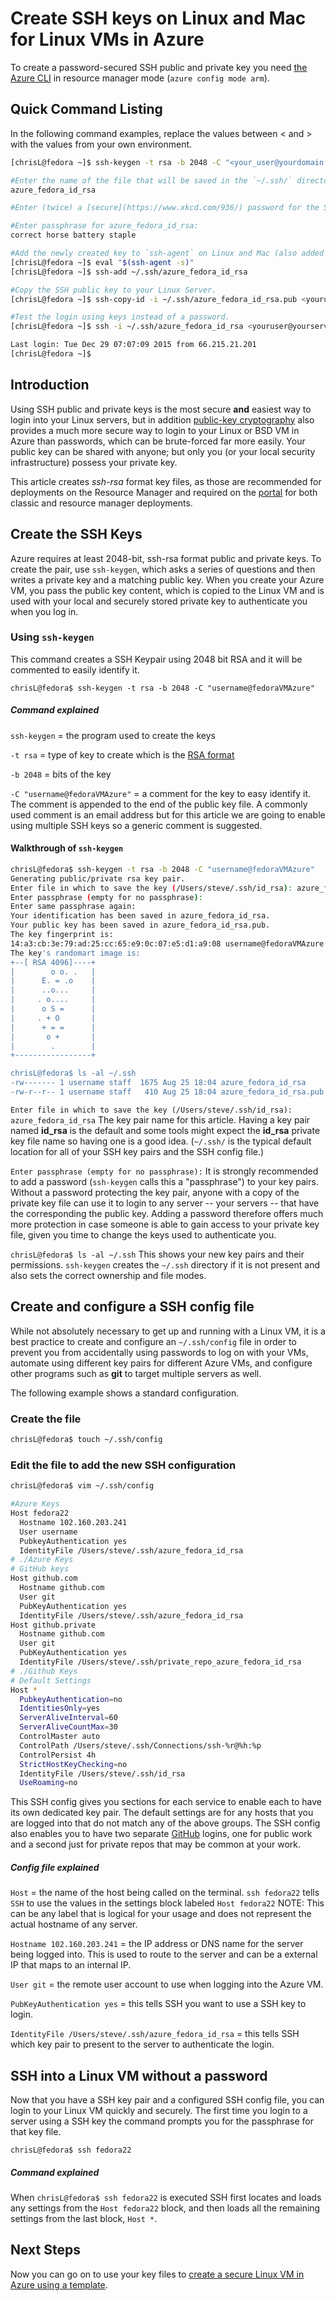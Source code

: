 <properties
	pageTitle="Create SSH keys on Linux and Mac | Microsoft Azure"
	description="Generate and use SSH keys on Linux and Mac for the Resource Manager and classic deployment models on Azure."
	services="virtual-machines-linux"
	documentationCenter=""
	authors="vlivech"
	manager="timlt"
	editor=""
	tags="" />

<tags
	ms.service="virtual-machines-linux"
	ms.workload="infrastructure-services"
	ms.tgt_pltfrm="vm-linux"
	ms.devlang="na"
	ms.topic="get-started-article"
	ms.date="04/12/2016"
	ms.author="v-livech"/>

# Create SSH keys on Linux and Mac for Linux VMs in Azure

To create a password-secured SSH public and private key you need [the Azure CLI](../xplat-cli-install.md) in resource manager mode (`azure config mode arm`).

## Quick Command Listing

In the following command examples, replace the values between &lt; and &gt; with the values from your own environment.

```bash
[chrisL@fedora ~]$ ssh-keygen -t rsa -b 2048 -C "<your_user@yourdomain.com>"

#Enter the name of the file that will be saved in the `~/.ssh/` directory.
azure_fedora_id_rsa

#Enter (twice) a [secure](https://www.xkcd.com/936/) password for the SSH key.

#Enter passphrase for azure_fedora_id_rsa:
correct horse battery staple

#Add the newly created key to `ssh-agent` on Linux and Mac (also added to OSX Keychain).
[chrisL@fedora ~]$ eval "$(ssh-agent -s)"
[chrisL@fedora ~]$ ssh-add ~/.ssh/azure_fedora_id_rsa

#Copy the SSH public key to your Linux Server.
[chrisL@fedora ~]$ ssh-copy-id -i ~/.ssh/azure_fedora_id_rsa.pub <youruser@yourserver.com>

#Test the login using keys instead of a password.
[chrisL@fedora ~]$ ssh -i ~/.ssh/azure_fedora_id_rsa <youruser@yourserver.com>

Last login: Tue Dec 29 07:07:09 2015 from 66.215.21.201
[chrisL@fedora ~]$

```

## Introduction

Using SSH public and private keys is the most secure **and** easiest way to login into your Linux servers, but in addition [public-key cryptography](https://en.wikipedia.org/wiki/Public-key_cryptography) also provides a much more secure way to login to your Linux or BSD VM in Azure than passwords, which can be brute-forced far more easily. Your public key can be shared with anyone; but only you (or your local security infrastructure) possess your private key.

This article creates *ssh-rsa* format key files, as those are recommended for deployments on the Resource Manager and required on the [portal](https://portal.azure.com) for both classic and resource manager deployments.


## Create the SSH Keys

Azure requires at least 2048-bit, ssh-rsa format public and private keys. To create the pair, use `ssh-keygen`, which asks a series of questions and then writes a private key and a matching public key. When you create your Azure VM, you pass the public key content, which is copied to the Linux VM and is used with your local and securely stored private key to authenticate you when you log in.

### Using `ssh-keygen`

This command creates a SSH Keypair using 2048 bit RSA and it will be commented to easily identify it.

```
chrisL@fedora$ ssh-keygen -t rsa -b 2048 -C "username@fedoraVMAzure"
```

##### Command explained

`ssh-keygen` = the program used to create the keys

`-t rsa` = type of key to create which is the [RSA format](https://en.wikipedia.org/wiki/RSA_(cryptosystem))

`-b 2048` = bits of the key

`-C "username@fedoraVMAzure"` = a comment for the key to easy identify it. The comment is appended to the end of the public key file.  A commonly used comment is an email address but for this article we are going to enable using multiple SSH keys so a generic comment is suggested.

#### Walkthrough of `ssh-keygen`

```bash
chrisL@fedora$ ssh-keygen -t rsa -b 2048 -C "username@fedoraVMAzure"
Generating public/private rsa key pair.
Enter file in which to save the key (/Users/steve/.ssh/id_rsa): azure_fedora_id_rsa
Enter passphrase (empty for no passphrase):
Enter same passphrase again:
Your identification has been saved in azure_fedora_id_rsa.
Your public key has been saved in azure_fedora_id_rsa.pub.
The key fingerprint is:
14:a3:cb:3e:79:ad:25:cc:65:e9:0c:07:e5:d1:a9:08 username@fedoraVMAzure
The key's randomart image is:
+--[ RSA 4096]----+
|        o o. .   |
|      E. = .o    |
|      ..o...     |
|     . o....     |
|      o S =      |
|     . + O       |
|      + = =      |
|       o +       |
|        .        |
+-----------------+

chrisL@fedora$ ls -al ~/.ssh
-rw------- 1 username staff  1675 Aug 25 18:04 azure_fedora_id_rsa
-rw-r--r-- 1 username staff   410 Aug 25 18:04 azure_fedora_id_rsa.pub
```

`Enter file in which to save the key (/Users/steve/.ssh/id_rsa): azure_fedora_id_rsa`
The key pair name for this article.  Having a key pair named **id_rsa** is the default and some tools might expect the **id_rsa** private key file name so having one is a good idea. (`~/.ssh/` is the typical default location for all of your SSH key pairs and the SSH config file.)

`Enter passphrase (empty for no passphrase):`
It is strongly recommended to add a password (`ssh-keygen` calls this a "passphrase") to your key pairs. Without a password protecting the key pair, anyone with a copy of the private key file can use it to login to any server -- your servers -- that have the corresponding the public key. Adding a password therefore offers much more protection in case someone is able to gain access to your private key file, given you time to change the keys used to authenticate you.

`chrisL@fedora$ ls -al ~/.ssh`
This shows your new key pairs and their permissions. `ssh-keygen` creates the `~/.ssh` directory if it is not present and also sets the correct ownership and file modes.

## Create and configure a SSH config file

While not absolutely necessary to get up and running with a Linux VM, it is a best practice to create and configure an `~/.ssh/config` file in order to prevent you from accidentally using passwords to log on with your VMs, automate using different key pairs for different Azure VMs, and configure other programs such as **git** to target multiple servers as well.

The following example shows a standard configuration.

### Create the file

```bash
chrisL@fedora$ touch ~/.ssh/config
```

### Edit the file to add the new SSH configuration

```bash
chrisL@fedora$ vim ~/.ssh/config

#Azure Keys
Host fedora22
  Hostname 102.160.203.241
  User username
  PubkeyAuthentication yes
  IdentityFile /Users/steve/.ssh/azure_fedora_id_rsa
# ./Azure Keys
# GitHub keys
Host github.com
  Hostname github.com
  User git
  PubKeyAuthentication yes
  IdentityFile /Users/steve/.ssh/azure_fedora_id_rsa
Host github.private
  Hostname github.com
  User git
  PubKeyAuthentication yes
  IdentityFile /Users/steve/.ssh/private_repo_azure_fedora_id_rsa
# ./Github Keys
# Default Settings
Host *
  PubkeyAuthentication=no
  IdentitiesOnly=yes
  ServerAliveInterval=60
  ServerAliveCountMax=30
  ControlMaster auto
  ControlPath /Users/steve/.ssh/Connections/ssh-%r@%h:%p
  ControlPersist 4h
  StrictHostKeyChecking=no
  IdentityFile /Users/steve/.ssh/id_rsa
  UseRoaming=no
```

This SSH config gives you sections for each service to enable each to have its own dedicated key pair. The default settings are for any hosts that you are logged into that do not match any of the above groups. The SSH config also enables you to have two separate [GitHub](https://github.com) logins, one for public work and a second just for private repos that may be common at your work.


##### Config file explained

`Host` = the name of the host being called on the terminal.  `ssh fedora22` tells `SSH` to use the values in the settings block labeled `Host fedora22`  NOTE: This can be any label that is logical for your usage and does not represent the actual hostname of any server.

`Hostname 102.160.203.241` = the IP address or DNS name for the server being logged into. This is used to route to the server and can be a external IP that maps to an internal IP.

`User git` = the remote user account to use when logging into the Azure VM.

`PubKeyAuthentication yes` = this tells SSH you want to use a SSH key to login.

`IdentityFile /Users/steve/.ssh/azure_fedora_id_rsa` = this tells SSH which key pair to present to the server to authenticate the login.


## SSH into a Linux VM without a password

Now that you have a SSH key pair and a configured SSH config file, you can login to your Linux VM quickly and securely. The first time you login to a server using a SSH key the command prompts you for the passphrase for that key file.

`chrisL@fedora$ ssh fedora22`

##### Command explained

When `chrisL@fedora$ ssh fedora22` is executed SSH first locates and loads any settings from the `Host fedora22` block, and then loads all the remaining settings from the last block, `Host *`.

## Next Steps

Now you can go on to use your key files to [create a secure Linux VM in Azure using a template](virtual-machines-linux-create-ssh-secured-vm-from-template.md).

